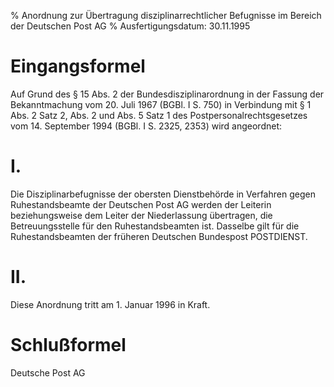 % Anordnung zur Übertragung disziplinarrechtlicher Befugnisse im Bereich der Deutschen Post AG
% Ausfertigungsdatum: 30.11.1995
 
# Eingangsformel

Auf Grund des § 15 Abs. 2 der Bundesdisziplinarordnung in der Fassung der Bekanntmachung vom 20. Juli 1967 (BGBl. I S. 750) in Verbindung mit § 1 Abs. 2 Satz 2, Abs. 2 und Abs. 5 Satz 1 des Postpersonalrechtsgesetzes vom 14. September 1994 (BGBl. I S. 2325, 2353) wird angeordnet:

# I.

Die Disziplinarbefugnisse der obersten Dienstbehörde in Verfahren gegen Ruhestandsbeamte der Deutschen Post AG werden der Leiterin beziehungsweise dem Leiter der Niederlassung übertragen, die Betreuungsstelle für den Ruhestandsbeamten ist. Dasselbe gilt für die Ruhestandsbeamten der früheren Deutschen Bundespost POSTDIENST.

# II.

Diese Anordnung tritt am 1. Januar 1996 in Kraft.

# Schlußformel

Deutsche Post AG
